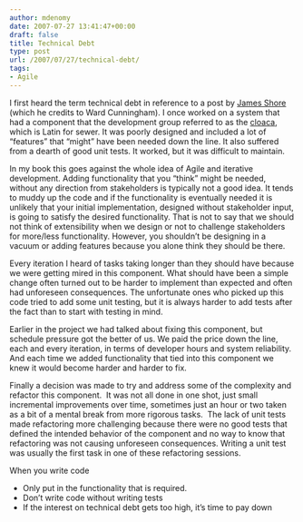 ```yaml
---
author: mdenomy
date: 2007-07-27 13:41:47+00:00
draft: false
title: Technical Debt
type: post
url: /2007/07/27/technical-debt/
tags:
- Agile
---
```


I first heard the term technical debt in reference to a post by [James Shore](http://www.jamesshore.com/Articles/Business/Software%20Profitability%20Newsletter/Design%20Debt.html) (which he credits to Ward Cunningham).  I once worked on a system that had a component that the development group referred to as the [cloaca](http://en.wikipedia.org/wiki/Cloaca), which is Latin for sewer.  It was poorly designed and included a lot of “features” that “might” have been needed down the line.  It also suffered from a dearth of good unit tests.  It worked, but it was difficult to maintain.

In my book this goes against the whole idea of Agile and iterative development.  Adding functionality that you “think” might be needed, without any direction from stakeholders is typically not a good idea.  It tends to muddy up the code and if the functionality is eventually needed it is unlikely that your initial implementation, designed without stakeholder input, is going to satisfy the desired functionality.  That is not to say that we should not think of extensibility when we design or not to challenge stakeholders for more/less functionality.  However, you shouldn’t be designing in a vacuum or adding features because you alone think they should be there.

Every iteration I heard of tasks taking longer than they should have because we were getting mired in this component.  What should have been a simple change often turned out to be harder to implement than expected and often had unforeseen consequences.  The unfortunate ones who picked up this code tried to add some unit testing, but it is always harder to add tests after the fact than to start with testing in mind.

Earlier in the project we had talked about fixing this component, but schedule pressure got the better of us.  We paid the price down the line, each and every iteration, in terms of developer hours and system reliability.  And each time we added functionality that tied into this component we knew it would become harder and harder to fix.

Finally a decision was made to try and address some of the complexity and refactor this component.  It was not all done in one shot, just small incremental improvements over time, sometimes just an hour or two taken as a bit of a mental break from more rigorous tasks.  The lack of unit tests made refactoring more challenging because there were no good tests that defined the intended behavior of the component and no way to know that refactoring was not causing unforeseen consequences.   Writing a unit test was usually the first task in one of these refactoring sessions.

When you write code

  * Only put in the functionality that is required.
  * Don’t write code without writing tests
  * If the interest on technical debt gets too high, it’s time to pay down

